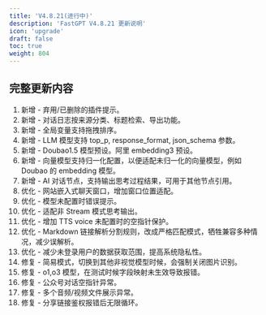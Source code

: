 ```yaml
---
title: 'V4.8.21(进行中)'
description: 'FastGPT V4.8.21 更新说明'
icon: 'upgrade'
draft: false
toc: true
weight: 804
---
```




## 完整更新内容

1. 新增 - 弃用/已删除的插件提示。
2. 新增 - 对话日志按来源分类、标题检索、导出功能。
3. 新增 - 全局变量支持拖拽排序。
4. 新增 - LLM 模型支持 top_p, response_format, json_schema 参数。
5. 新增 - Doubao1.5 模型预设。阿里 embedding3 预设。
6. 新增 - 向量模型支持归一化配置，以便适配未归一化的向量模型，例如 Doubao 的 embedding 模型。
6. 新增 - AI 对话节点，支持输出思考过程结果，可用于其他节点引用。
7. 优化 - 网站嵌入式聊天窗口，增加窗口位置适配。
8. 优化 - 模型未配置时错误提示。
9. 优化 - 适配非 Stream 模式思考输出。
10. 优化 - 增加 TTS voice 未配置时的空指针保护。
11. 优化 - Markdown 链接解析分割规则，改成严格匹配模式，牺牲兼容多种情况，减少误解析。
12. 优化 - 减少未登录用户的数据获取范围，提高系统隐私性。
13. 修复 - 简易模式，切换到其他非视觉模型时候，会强制关闭图片识别。
14. 修复 - o1,o3 模型，在测试时候字段映射未生效导致报错。
15. 修复 - 公众号对话空指针异常。
16. 修复 - 多个音频/视频文件展示异常。
17. 修复 - 分享链接鉴权报错后无限循环。